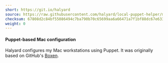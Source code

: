 ```yaml
---
short: https://git.io/halyard
source: https://raw.githubusercontent.com/halyard/local-puppet-helper/master/kickstart
checksum: 67808d2c84bf55086494c7ba790b70c65699aa6a66471a7f1bf88dc67e63341b
weight: 0
---
```

#### Puppet-based Mac configuration

Halyard configures my Mac workstations using Puppet.
It was originally based on GitHub's [Boxen](https://boxen.github.io).

